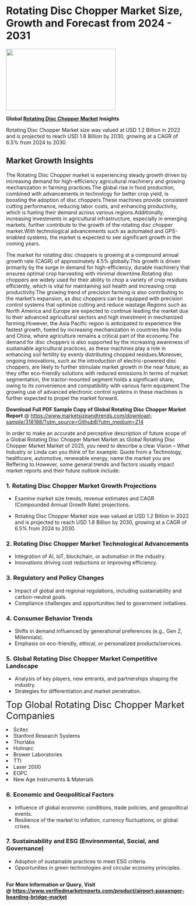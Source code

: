 <H1>Rotating Disc Chopper Market Size, Growth and Forecast from 2024 - 2031</H1><img class="aligncenter size-medium wp-image-584254" src="https://thirdeyenews.in/wp-content/uploads/2024/09/Global-Market-Research-300x168.jpeg" alt="" width="300" height="168" /><p><strong>Global&nbsp;<a href="https://www.marketsizeandtrends.com/download-sample/318188/?utm_source=Github8j?utm_medium=214">Rotating Disc Chopper Market</a> Insights</strong></p><p>Rotating Disc Chopper Market size was valued at USD 1.2 Billion in 2022 and is projected to reach USD 1.8 Billion by 2030, growing at a CAGR of 6.5% from 2024 to 2030.</p><p><h2>Market Growth Insights</h2> <p>The Rotating Disc Chopper market is experiencing steady growth driven by increasing demand for high-efficiency agricultural machinery and growing mechanization in farming practices.The global rise in food production, combined with advancements in technology for better crop yield, is boosting the adoption of disc choppers.These machines provide consistent cutting performance, reducing labor costs, and enhancing productivity, which is fueling their demand across various regions.Additionally, increasing investments in agricultural infrastructure, especially in emerging markets, further contribute to the growth of the rotating disc chopper market.With technological advancements such as automated and GPS-enabled systems, the market is expected to see significant growth in the coming years.</p> <p>The market for rotating disc choppers is growing at a compound annual growth rate (CAGR) of approximately 4.5% globally.This growth is driven primarily by the surge in demand for high-efficiency, durable machinery that ensures optimal crop harvesting with minimal downtime.Rotating disc choppers are widely used for their ability to chop a variety of crop residues efficiently, which is vital for maintaining soil health and increasing crop productivity.The growing trend of precision farming is also contributing to the market’s expansion, as disc choppers can be equipped with precision control systems that optimize cutting and reduce wastage.Regions such as North America and Europe are expected to continue leading the market due to their advanced agricultural sectors and high investment in mechanized farming.However, the Asia Pacific region is anticipated to experience the fastest growth, fueled by increasing mechanization in countries like India and China, where agriculture remains a critical part of the economy.The demand for disc choppers is also supported by the increasing awareness of sustainable agricultural practices, as these machines play a role in enhancing soil fertility by evenly distributing chopped residues.Moreover, ongoing innovations, such as the introduction of electric-powered disc choppers, are likely to further stimulate market growth in the near future, as they offer eco-friendly solutions with reduced emissions.In terms of market segmentation, the tractor-mounted segment holds a significant share, owing to its convenience and compatibility with various farm equipment.The growing use of advanced electronic control systems in these machines is further expected to propel the market forward.</p> <p><span class=""><strong>Download Full PDF Sample Copy of Global Rotating Disc Chopper Market Report</strong> @ <a href="https://www.marketsizeandtrends.com/download-sample/318188/?utm_source=Github8j?utm_medium=214" target="_blank">https://www.marketsizeandtrends.com/download-sample/318188/?utm_source=Github8j?utm_medium=214</a></span></p><p>In order to make an accurate and perceptive description of future scope of a Global&nbsp;Rotating Disc Chopper Market Market as Global&nbsp;Rotating Disc Chopper Market Market of 2025, you need to describe a clear Vision &ndash; What Industry or Linda can you think of for example: Quote from a Technology, healthcare, automotive, renewable energy, name the market you are Reffering to.However, some general trends and factors usually impact market reports and their future outlook include:</p><h3>1.&nbsp;<strong>Rotating Disc Chopper Market Growth Projections</strong></h3><ul><li>Examine market size trends, revenue estimates and CAGR (Compounded Annual Growth Rate) projections.</li><li><p>Rotating Disc Chopper Market size was valued at USD 1.2 Billion in 2022 and is projected to reach USD 1.8 Billion by 2030, growing at a CAGR of 6.5% from 2024 to 2030.</p></li></ul><h3>2.&nbsp;<strong>Rotating Disc Chopper Market Technological Advancements</strong></h3><ul><li>Integration of AI, IoT, blockchain, or automation in the industry.</li><li>Innovations driving cost reductions or improving efficiency.</li></ul><h3>3.&nbsp;<strong>Regulatory and Policy Changes</strong></h3><ul><li>Impact of global and regional regulations, including sustainability and carbon-neutral goals.</li><li>Compliance challenges and opportunities tied to government initiatives.</li></ul><h3>4.&nbsp;<strong>Consumer Behavior Trends</strong></h3><ul><li>Shifts in demand influenced by generational preferences (e.g., Gen Z, Millennials).</li><li>Emphasis on eco-friendly, ethical, or personalized products/services.</li></ul><h3>5.&nbsp;<strong>Global Rotating Disc Chopper Market Competitive Landscape</strong></h3><ul><li>Analysis of key players, new entrants, and partnerships shaping the industry.</li><li>Strategies for differentiation and market penetration.</li></ul><p data-pm-slice="1 1 []"><span style="color: inherit; font-family: inherit; font-size: 25px;">Top Global Rotating Disc Chopper Market Companies</span></p><div class="" data-test-id=""><p><li>Scitec</li><li> Stanford Research Systems</li><li> Thorlabs</li><li> Holmarc</li><li> Brower Laboratories</li><li> TTI</li><li> Laser 2000</li><li> EOPC</li><li> New Age Instruments & Materials</li></p></div><h3>6.&nbsp;<strong>Economic and Geopolitical Factors</strong></h3><ul><li>Influence of global economic conditions, trade policies, and geopolitical events.</li><li>Resilience of the market to inflation, currency fluctuations, or global crises.</li></ul><h3>7.&nbsp;<strong>Sustainability and ESG (Environmental, Social, and Governance)</strong></h3><ul><li>Adoption of sustainable practices to meet ESG criteria.</li><li>Opportunities in green technologies and circular economy principles.</li></ul><h2><strong style="font-size: 14px;">For More Information or Query, Visit @&nbsp;</strong><a style="background-color: #ffffff; font-size: 14px;" href="https://www.marketsizeandtrends.com/report/rotating-disc-chopper-market/" target="_blank">https://www.verifiedmarketreports.com/product/airport-passenger-boarding-bridge-market</a></h2>